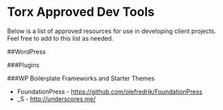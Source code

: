 # Torx Approved Dev Tools

Below is a list of approved resources for use in developing client projects. Feel free to add to this list as needed. 

##WordPress

###Plugins

###WP Boilerplate Frameworks and Starter Themes

* FoundationPress - https://github.com/olefredrik/FoundationPress
* _S - http://underscores.me/
